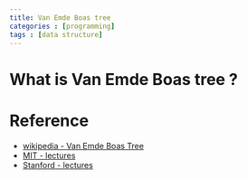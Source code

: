 ```yaml
---
title: Van Emde Boas tree
categories : [programming]
tags : [data structure]
---
```


# What is Van Emde Boas tree ?

# Reference

* [wikipedia - Van Emde Boas Tree](https://en.wikipedia.org/wiki/Van_Emde_Boas_tree)
* [MIT - lectures](https://ocw.mit.edu/courses/electrical-engineering-and-computer-science/6-046j-design-and-analysis-of-algorithms-spring-2012/lecture-notes/MIT6_046JS12_lec15.pdf)
* [Stanford - lectures](https://web.stanford.edu/class/cs166/lectures/14/Small14.pdf)
